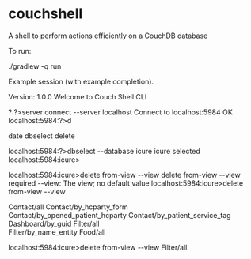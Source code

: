 couchshell
==========

A shell to perform actions efficiently on a CouchDB database

To run:

./gradlew -q run


Example session (with example completion).

Version: 1.0.0
Welcome to Couch Shell CLI

?:?>server connect --server localhost
Connect to localhost:5984 OK
localhost:5984:?>d

date        dbselect    delete      

localhost:5984:?>dbselect --database icure
icure selected
localhost:5984:icure>

localhost:5984:icure>delete from-view --view 
delete from-view --view 
required --view: The view; no default value
localhost:5984:icure>delete from-view --view 

Contact/all                                                Contact/by_hcparty_form                            
Contact/by_opened_patient_hcparty                          Contact/by_patient_service_tag                     
Dashboard/by_guid                                          Filter/all                                         
Filter/by_name_entity                                      Food/all                                           

localhost:5984:icure>delete from-view --view Filter/all

